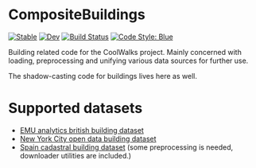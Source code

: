# CompositeBuildings

[![Stable](https://img.shields.io/badge/docs-stable-blue.svg)](https://SuperGrobi.github.io/CompositeBuildings.jl/stable/)
[![Dev](https://img.shields.io/badge/docs-dev-blue.svg)](https://SuperGrobi.github.io/CompositeBuildings.jl/dev/)
[![Build Status](https://github.com/SuperGrobi/CompositeBuildings.jl/actions/workflows/CI.yml/badge.svg?branch=main)](https://github.com/SuperGrobi/CompositeBuildings.jl/actions/workflows/CI.yml?query=branch%3Amain)
[![Code Style: Blue](https://img.shields.io/badge/code%20style-blue-4495d1.svg)](https://github.com/invenia/BlueStyle)

Building related code for the CoolWalks project. Mainly concerned with loading,
preprocessing and unifying various data sources for further use.

The shadow-casting code for buildings lives here as well.

# Supported datasets
- [EMU analytics british building dataset](https://www.emu-analytics.com/products/datapacks)
- [New York City open data building dataset](https://data.cityofnewyork.us/Housing-Development/Building-Footprints/nqwf-w8eh)
- [Spain cadastral building dataset](https://www.catastro.minhap.es/webinspire/index.html) (some preprocessing is needed, downloader utilities are included.)
